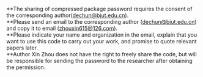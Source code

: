 **The sharing of compressed package password requires the consent of the corresponding author(dechun@bjut.edu.cn).  
**Please send an email to the corresponding author (dechun@bjut.edu.cn) and copy it to email (zhouxin615@126.com).  
**Please indicate your name and organization in the email, explain that you want to use this code to carry out your work, and promise to quote relevant papers later.  
**Author Xin Zhou does not have the right to freely share the code, but will be responsible for sending the password to the researcher after obtaining the permission. 
